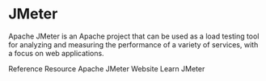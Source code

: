 # JMeter

Apache JMeter is an Apache project that can be used as a load testing tool for analyzing and measuring the performance of a variety of services, with a focus on web applications.

<ResourceGroupTitle>Reference Resource</ResourceGroupTitle>
<BadgeLink colorScheme='blue' badgeText='Official Website' href='https://jmeter.apache.org/'>Apache JMeter Website</BadgeLink>
<BadgeLink badgeText='Course' colorScheme='green' href='https://www.youtube.com/playlist?list=PLJ9A48W0kpRIjLkZ32Do9yDZXnnm7_uj_'>Learn JMeter</BadgeLink>
